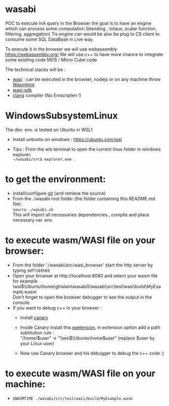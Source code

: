 
# wasabi
POC to execute InA query in the Browser the goal is to have an engine which can process some computation (blending , totaux, scalar function, filtering, aggregation)
Tis engine can would be also be plug to CS client to consume some SQL DataBase in  Live way.

To execute it in the browser we will use webassembly https://webassembly.org/
We will use c++ to have more chance to integrate some existing code MDS / Micro Cube code  

The technical stacks will be :  
  - [wasi](https://wasi.dev/)        : can be executed in the browser, nodejs or on any machine throw [Wasmtime](https://wasmtime.dev/)      
  - [wasi-sdk](https://github.com/WebAssembly/wasi-sdk)  
  - [clang](https://clang.llvm.org/) compiler (No Emscripten !)  

# WindowsSubsystemLinux
The dev. env. is tested on Ubuntu in WSL1
  - Install unbuntu on windows :
     https://ubuntu.com/wsl

  - Tips : From the wls terminal to open the current linux folder in windows explorer:  
    <code>~/wasabi/src$ explorer.exe .</code>
  
 # to get the environment:
  
  - install/configure [git](https://teams.microsoft.com/l/entity/com.microsoft.teamspace.tab.wiki/tab::a8896480-ec96-4bc1-91fd-1f3baa4c22b9?context=%7B%22subEntityId%22%3A%22%7B%5C%22pageId%5C%22%3A16%2C%5C%22origin%5C%22%3A2%7D%22%2C%22channelId%22%3A%2219%3Afbca808d7716451fa3cf0a9679cb6970%40thread.tacv2%22%7D&tenantId=42f7676c-f455-423c-82f6-dc2d99791af7) (and retrieve the source)
  - From the ./wasabi root folder (the folder containing this README.md file):  
     `source ./wasabi.sh`  
        This will import all necessaries dependencies , compile and place necessary var. env.
 
 # to execute wasm/WASI file on your browser:
  - From the folder './wasabi/src/wasi_browser' start the http server  by typing `$HTTSERVER`  
  - Open your browser at http://localhost:8080 and select your wasm file  
      for example \\wsl$\Ubuntu\home\ghislain\wasabi5\wasabi\src\test\wasi\build\MyExample.wasm  
      Don't forget to open the browser debugger to see the output in the console.
  - If you want to debug c++ in your browser :
      - Install [canary](https://www.google.com/chrome/canary/)
      - Inside Canary install this [exetension](https://chrome.google.com/webstore/detail/cc%20%20-devtools-support-dwa/pdcpmagijalfljmkmjngeonclgbbannb), in extension option add a path subtitution rule :  
          "/home/$user" -> "\\wsl$\Ubuntu\home\$user" (replace $user by your Linux user) 
          
      - Now use Canary browser and his debugger to debug the c++ code :)
 
 # to execute wasm/WASI file on your machine:  
   - `$WASMTIME ./wasabi/src/test/wasi/build/MyExample.wasm`
 
